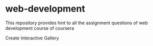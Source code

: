 # web-development
This repository provides hint to all the assignment questions of web development course of coursera

Create Interactive Gallery
